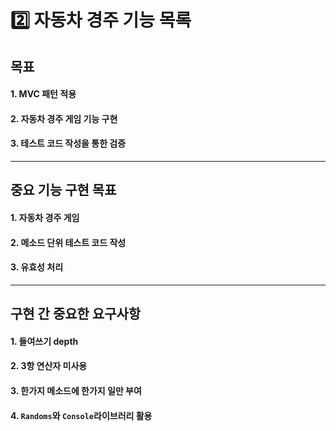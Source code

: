 # 2️⃣ 자동차 경주 기능 목록


## 목표

#### 1. MVC 패턴 적용
#### 2. 자동차 경주 게임 기능 구현
#### 3. 테스트 코드 작성을 통한 검증

---

## 중요 기능 구현 목표

#### 1. 자동차 경주 게임
#### 2. 메소드 단위 테스트 코드 작성
#### 3. 유효성 처리

---

## 구현 간 중요한 요구사항

#### 1. 들여쓰기 depth
#### 2. 3항 연산자 미사용
#### 3. 한가지 메소드에 한가지 일만 부여
#### 4. `Randoms`와 `Console`라이브러리 활용
